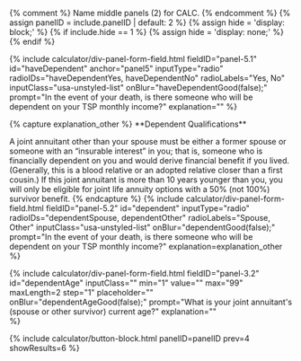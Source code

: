 {% comment %}
Name middle panels (2) for CALC.
{% endcomment %}
{% assign panelID = include.panelID | default: 2 %}
{% assign hide = 'display: block;' %}
{% if include.hide == 1 %} {% assign hide = 'display: none;' %} {% endif %}

<section id="panel-{{ panelID }}" class="calculator-panel" style="{{ hide }}"  markdown="1">

{% include calculator/div-panel-form-field.html
  fieldID="panel-5.1" id="haveDependent"  anchor="panel5"
  inputType="radio" radioIDs="haveDependentYes, haveDependentNo" radioLabels="Yes, No"
  inputClass="usa-unstyled-list"   onBlur="haveDependentGood(false);"
  prompt="In the event of your death, is there someone who will be dependent on your TSP monthly income?"
  explanation=""
%}

<div id="has-a-dependent" class="hide"> 
{% capture explanation_other %}
**Dependent Qualifications**

A joint annuitant other than your spouse must be either a former spouse or someone with an &#8220;insurable interest&#8221; in you; that is, someone who is financially dependent on you and would derive financial benefit if you lived. (Generally, this is a blood relative or an adopted relative closer than a first cousin.) If this joint annuitant is more than 10 years younger than you, you will only be eligible for joint life annuity options with a 50% (not 100%) survivor benefit.
{% endcapture %}
{% include calculator/div-panel-form-field.html
  fieldID="panel-5.2" id="dependent"
  inputType="radio" radioIDs="dependentSpouse, dependentOther" radioLabels="Spouse, Other"
  inputClass="usa-unstyled-list"   onBlur="dependentGood(false);"
  prompt="In the event of your death, is there someone who will be dependent on your TSP monthly income?"
  explanation=explanation_other
%}

{% include calculator/div-panel-form-field.html
  fieldID="panel-3.2" id="dependentAge"
  inputClass=""  min="1" value="" max="99" maxLength=2 step="1"
  placeholder="" onBlur="dependentAgeGood(false);"
  prompt="What is your joint annuitant's (spouse or other survivor) current age?"
  explanation=""  
%}
</div>

{% include calculator/button-block.html panelID=panelID prev=4 showResults=6 %}

</section>
